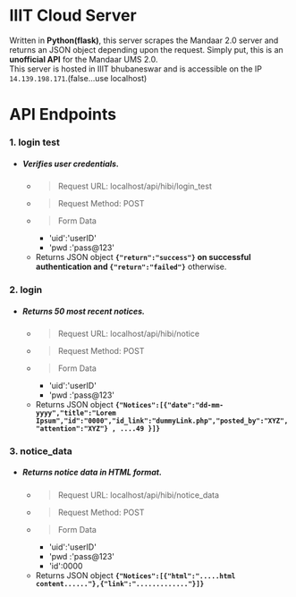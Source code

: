 # IIIT Cloud Server
Written in **Python(flask)**, this server scrapes the Mandaar 2.0 server and returns an JSON object depending upon the request. Simply put, this is an **unofficial API** for the Mandaar UMS 2.0.  
This server is hosted in IIIT bhubaneswar and is accessible on the IP `14.139.198.171`.(false...use localhost)    

# API Endpoints
### 1. login test
* ##### Verifies user credentials.  
  + > Request URL: localhost/api/hibi/login_test
  + > Request Method: POST
  + > Form Data
    + 'uid':'userID'
    + 'pwd :'pass@123'
   + Returns JSON object **`{"return":"success"}` on successful authentication and `{"return":"failed"}`** otherwise.  
  
### 2. login
* ##### Returns 50 most recent notices.
  + > Request URL: localhost/api/hibi/notice
  + > Request Method: POST
  + > Form Data
    + 'uid':'userID'
    + 'pwd :'pass@123'
  + Returns JSON object **`{"Notices":[{"date":"dd-mm-yyyy","title":"Lorem Ipsum","id":"0000","id_link":"dummyLink.php","posted_by":"XYZ","attention":"XYZ"} , ....49 }]}`**

### 3. notice_data
* ##### Returns notice data in HTML format.
  + > Request URL: localhost/api/hibi/notice_data
  + > Request Method: POST
  + > Form Data
    + 'uid':'userID'
    + 'pwd :'pass@123'
    + 'id':0000
  + Returns JSON object **`{"Notices":[{"html":".....html content......"},{"link":"............."}]}`**
